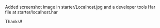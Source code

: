 Added screenshot image in starter/Localhost.jpg and a developer tools Har file at starter/localhost.har

Thanks!!